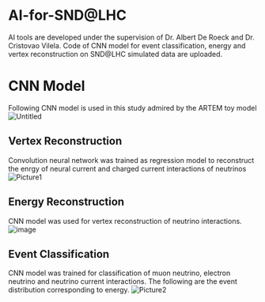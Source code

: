# AI-for-SND@LHC 
AI tools are developed under the supervision of Dr. Albert De Roeck and Dr. Cristovao Vilela.
Code of CNN model for event classification, energy and vertex reconstruction on SND@LHC simulated data are uploaded. 
# CNN Model 
Following CNN model is used in this study admired by the ARTEM toy model
 ![Untitled](https://github.com/user-attachments/assets/f8a821dd-6e33-48ef-8b56-e0ee12ab0c1d)


## Vertex Reconstruction
Convolution neural network was trained as regression model to reconstruct the enrgy of neural current and charged current interactions of neutrinos
![Picture1](https://github.com/user-attachments/assets/f800a23b-4751-4286-80d4-635656881b0b)


## Energy Reconstruction
CNN model was used for vertex reconstruction of neutrino interactions.
![image](https://github.com/user-attachments/assets/8caf12f6-04f6-4327-b52f-0dc3946f7552)

## Event Classification
CNN model was trained for classification of muon neutrino, electron neutrino and neutrino current interactions. The following are the event distribution corresponding to energy. 
![Picture2](https://github.com/user-attachments/assets/e91a4074-cb59-4c75-8c09-6a680a34bf68)

 
